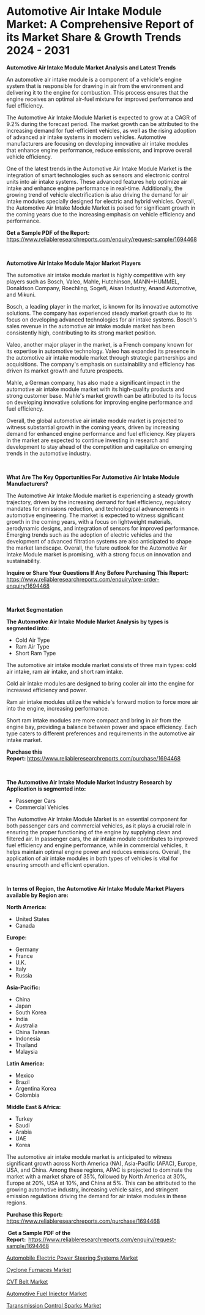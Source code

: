<p><h1>Automotive Air Intake Module Market: A Comprehensive Report of its Market Share & Growth Trends 2024 - 2031</h1></p><p><strong>Automotive Air Intake Module Market Analysis and Latest Trends</strong></p>
<p><p>An automotive air intake module is a component of a vehicle's engine system that is responsible for drawing in air from the environment and delivering it to the engine for combustion. This process ensures that the engine receives an optimal air-fuel mixture for improved performance and fuel efficiency.</p><p>The Automotive Air Intake Module Market is expected to grow at a CAGR of 9.2% during the forecast period. The market growth can be attributed to the increasing demand for fuel-efficient vehicles, as well as the rising adoption of advanced air intake systems in modern vehicles. Automotive manufacturers are focusing on developing innovative air intake modules that enhance engine performance, reduce emissions, and improve overall vehicle efficiency.</p><p>One of the latest trends in the Automotive Air Intake Module Market is the integration of smart technologies such as sensors and electronic control units into air intake systems. These advanced features help optimize air intake and enhance engine performance in real-time. Additionally, the growing trend of vehicle electrification is also driving the demand for air intake modules specially designed for electric and hybrid vehicles. Overall, the Automotive Air Intake Module Market is poised for significant growth in the coming years due to the increasing emphasis on vehicle efficiency and performance.</p></p>
<p><strong>Get a Sample PDF of the Report:&nbsp;</strong> <a href="https://www.reliableresearchreports.com/enquiry/request-sample/1694468">https://www.reliableresearchreports.com/enquiry/request-sample/1694468</a></p>
<p>&nbsp;</p>
<p><strong>Automotive Air Intake Module Major Market Players</strong></p>
<p><p>The automotive air intake module market is highly competitive with key players such as Bosch, Valeo, Mahle, Hutchinson, MANN+HUMMEL, Donaldson Company, Roechling, Sogefi, Aisan Industry, Anand Automotive, and Mikuni. </p><p>Bosch, a leading player in the market, is known for its innovative automotive solutions. The company has experienced steady market growth due to its focus on developing advanced technologies for air intake systems. Bosch's sales revenue in the automotive air intake module market has been consistently high, contributing to its strong market position.</p><p>Valeo, another major player in the market, is a French company known for its expertise in automotive technology. Valeo has expanded its presence in the automotive air intake module market through strategic partnerships and acquisitions. The company's emphasis on sustainability and efficiency has driven its market growth and future prospects.</p><p>Mahle, a German company, has also made a significant impact in the automotive air intake module market with its high-quality products and strong customer base. Mahle's market growth can be attributed to its focus on developing innovative solutions for improving engine performance and fuel efficiency.</p><p>Overall, the global automotive air intake module market is projected to witness substantial growth in the coming years, driven by increasing demand for enhanced engine performance and fuel efficiency. Key players in the market are expected to continue investing in research and development to stay ahead of the competition and capitalize on emerging trends in the automotive industry.</p></p>
<p>&nbsp;</p>
<p><strong>What Are The Key Opportunities For Automotive Air Intake Module Manufacturers?</strong></p>
<p><p>The Automotive Air Intake Module market is experiencing a steady growth trajectory, driven by the increasing demand for fuel efficiency, regulatory mandates for emissions reduction, and technological advancements in automotive engineering. The market is expected to witness significant growth in the coming years, with a focus on lightweight materials, aerodynamic designs, and integration of sensors for improved performance. Emerging trends such as the adoption of electric vehicles and the development of advanced filtration systems are also anticipated to shape the market landscape. Overall, the future outlook for the Automotive Air Intake Module market is promising, with a strong focus on innovation and sustainability.</p></p>
<p><strong>Inquire or Share Your Questions If Any Before Purchasing This Report:</strong> <a href="https://www.reliableresearchreports.com/enquiry/pre-order-enquiry/1694468">https://www.reliableresearchreports.com/enquiry/pre-order-enquiry/1694468</a></p>
<p>&nbsp;</p>
<p><strong>Market Segmentation</strong></p>
<p><strong>The Automotive Air Intake Module Market Analysis by types is segmented into:</strong></p>
<p><ul><li>Cold Air Type</li><li>Ram Air Type</li><li>Short Ram Type</li></ul></p>
<p><p>The automotive air intake module market consists of three main types: cold air intake, ram air intake, and short ram intake. </p><p>Cold air intake modules are designed to bring cooler air into the engine for increased efficiency and power. </p><p>Ram air intake modules utilize the vehicle's forward motion to force more air into the engine, increasing performance. </p><p>Short ram intake modules are more compact and bring in air from the engine bay, providing a balance between power and space efficiency. Each type caters to different preferences and requirements in the automotive air intake market.</p></p>
<p><strong>Purchase this Report:&nbsp;</strong><a href="https://www.reliableresearchreports.com/purchase/1694468">https://www.reliableresearchreports.com/purchase/1694468</a></p>
<p>&nbsp;</p>
<p><strong>The Automotive Air Intake Module Market Industry Research by Application is segmented into:</strong></p>
<p><ul><li>Passenger Cars</li><li>Commercial Vehicles</li></ul></p>
<p><p>The Automotive Air Intake Module Market is an essential component for both passenger cars and commercial vehicles, as it plays a crucial role in ensuring the proper functioning of the engine by supplying clean and filtered air. In passenger cars, the air intake module contributes to improved fuel efficiency and engine performance, while in commercial vehicles, it helps maintain optimal engine power and reduces emissions. Overall, the application of air intake modules in both types of vehicles is vital for ensuring smooth and efficient operation.</p></p>
<p>&nbsp;</p>
<p><strong>In terms of Region, the Automotive Air Intake Module Market Players available by Region are:</strong></p>
<p>
    <p> <strong> North America: </strong>
        <ul>
            <li>United States</li>
            <li>Canada</li>
        </ul>
        </p> 
    <p> <strong> Europe: </strong>
        <ul>
            <li>Germany</li>
            <li>France</li>
            <li>U.K.</li>
            <li>Italy</li>
            <li>Russia</li>
        </ul>
        </p> 
    <p> <strong> Asia-Pacific: </strong>
        <ul>
            <li>China</li>
            <li>Japan</li>
            <li>South Korea</li>
            <li>India</li>
            <li>Australia</li>
            <li>China Taiwan</li>
            <li>Indonesia</li>
            <li>Thailand</li>
            <li>Malaysia</li>
        </ul>
        </p> 
    <p> <strong> Latin America: </strong>
        <ul>
            <li>Mexico</li>
            <li>Brazil</li>
            <li>Argentina Korea</li>
            <li>Colombia</li>
        </ul>
        </p> 
    <p> <strong> Middle East & Africa: </strong>
        <ul>
            <li>Turkey</li>
            <li>Saudi</li>
            <li>Arabia</li>
            <li>UAE</li>
            <li>Korea</li>
        </ul>
    </p>
    </p>
<p><p>The automotive air intake module market is anticipated to witness significant growth across North America (NA), Asia-Pacific (APAC), Europe, USA, and China. Among these regions, APAC is projected to dominate the market with a market share of 35%, followed by North America at 30%, Europe at 20%, USA at 10%, and China at 5%. This can be attributed to the growing automotive industry, increasing vehicle sales, and stringent emission regulations driving the demand for air intake modules in these regions.</p></p>
<p><strong>Purchase this Report: </strong><a href="https://www.reliableresearchreports.com/purchase/1694468">https://www.reliableresearchreports.com/purchase/1694468</a></p>
<p>&nbsp;<strong>Get a Sample PDF of the Report:&nbsp;&nbsp;</strong><a href="https://www.reliableresearchreports.com/enquiry/request-sample/1694468">https://www.reliableresearchreports.com/enquiry/request-sample/1694468</a></p>
<p><strong></strong></p>
<p><p><a href="https://github.com/bmorecock/Market-Research-Report-List-2/blob/main/automobile-electric-power-steering-systems-market.md">Automobile Electric Power Steering Systems Market</a></p><p><a href="https://github.com/jsmusil/Market-Research-Report-List-2/blob/main/cyclone-furnaces-market.md">Cyclone Furnaces Market</a></p><p><a href="https://github.com/yemakinde/Market-Research-Report-List-1/blob/main/cvt-belt-market.md">CVT Belt Market</a></p><p><a href="https://github.com/Alonsoolds3wq1d81czn8rbol/Market-Research-Report-List-1/blob/main/automotive-fuel-injector-market.md">Automotive Fuel Injector Market</a></p><p><a href="https://github.com/Krish2023na/Market-Research-Report-List-3/blob/main/taransmission-control-sparks-market.md">Taransmission Control Sparks Market</a></p></p>